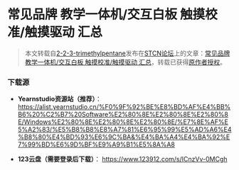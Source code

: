 # 常见品牌 教学一体机/交互白板 触摸校准/触摸驱动 汇总

> 本文转载自[2-2-3-trimethylpentane](https://forum.smart-teach.cn/u/2-2-3-trimethylpentane)发布在[STCN论坛](https://forum.smart-teach.cn/)上的文章：[常见品牌 教学一体机/交互白板 触摸校准/触摸驱动 汇总](https://forum.smart-teach.cn/d/699)，转载已获得[原作者授权](https://github.com/TEHS-TECH/CN-e-learning/issues/15#issue-3484354303)。

### 下载源
- **Yearnstudio资源站（推荐）**：
  https://alist.yearnstudio.cn/%F0%9F%92%BE%E8%BD%AF%E4%BB%B6%20%C2%B7%20Software%E2%80%8E%E2%80%8E%E2%80%8E/Windows%E2%80%8E%E2%80%8E%E2%80%8E/%E7%8E%AF%E5%A2%83/%E5%B8%B8%E8%A7%81%E6%95%99%E5%AD%A6%E4%B8%80%E4%BD%93%E6%9C%BA&%E4%BA%A4%E4%BA%92%E7%99%BD%E6%9D%BF%E9%A9%B1%E5%8A%A8

- **123云盘（需要登录后下载）**：
  https://www.123912.com/s/ICnzVv-0MCgh